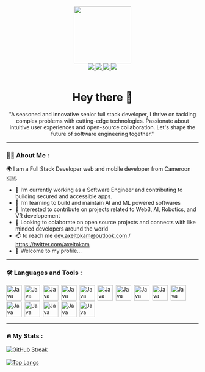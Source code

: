 <div id="header" align="center"
>
  <img src="https://github-production-user-asset-6210df.s3.amazonaws.com/132176744/247093851-b7dfc9ce-304a-4d5e-a8c0-18eebbe52cde.gif" width="150"/>
</div>
<div id="badges" align="center">
  <a href="https://twitter.com/axeltokam" target="_blank"> 
    <img src="https://img.shields.io/badge/Twitter-1d9bf0?style=for-the-badge&logo=Twitter&logoColor=white" />
  </a> 
   <a href="https://github.com/axelthereal" target="_blank">
 <img src="https://img.shields.io/badge/GitHub-000000?style=for-the-badge&logo=GitHub&logoColor=white" />
      </a> 
    <a href="https://linkedin.com/in/axeltokam" target="_blank">
 <img src="https://img.shields.io/badge/LinkedIn-017ccd?style=for-the-badge&logo=linkedin&logoColor=white" />
      </a>  
    <a href="https://www.instagram.com/axeljtokam/" target="_blank">
 <img src="https://img.shields.io/badge/Instagram-e03960?style=for-the-badge&logo=instagram&logoColor=white" />
      </a> 
 <p>
    <img src="https://komarev.com/ghpvc/?username=axelthereal&style=flat-square&color=blue" alt=""/>
 </p>
  <h1>Hey there 👋</h1>
  <p>"A seasoned and innovative senior full stack developer, I thrive on tackling complex problems with cutting-edge technologies. Passionate about intuitive user experiences and open-source collaboration. Let's shape the future of software engineering together."</p>

</div>

<hr/>

### :man_technologist: About Me :
🌍 I am a Full Stack Developer web and mobile developer from Cameroon 🇨🇲.

- :telescope: I’m currently working as a Software Engineer and contributing to building secured and accessible apps.
- 🌱 I’m learning to build and maintain AI and ML powered softwares
- 👀 Interested to contribute on projects related to Web3, AI, Robotics, and VR developement
- 💞️ Looking to colaborate on open source projects and connects with like minded developers around the world
- 📫 to reach me dev.axeltokam@outlook.com / https://twitter.com/axeltokam
- 👋 Welcome to my profile...

<hr/>

### :hammer_and_wrench: Languages and Tools :
<div>
  <img src="https://github.com/axelthereal/axelthereal/assets/132176744/6680b863-1ba9-450b-b296-93097735cb9f.svg" title="Java" alt="Java" width="40" height="40"/>&nbsp;
  <img src="https://github.com/axelthereal/axelthereal/assets/132176744/da9eb016-5777-4b7c-9d3f-7900989c8d8f.svg" title="Java" alt="Java" width="40" height="40"/>&nbsp;
  <img src="https://github.com/axelthereal/axelthereal/assets/132176744/0853d3cd-767c-43b6-9494-d451e0f52f26.svg" title="Java" alt="Java" width="40" height="40"/>&nbsp;
  <img src="https://github.com/axelthereal/axelthereal/assets/132176744/29827f9f-20d1-45a7-b645-c74947ba15f9.svg" title="Java" alt="Java" width="40" height="40"/>&nbsp;
  <img src="https://github.com/axelthereal/axelthereal/assets/132176744/582f033d-3897-407a-b082-2ac950b0cef7.svg" title="Java" alt="Java" width="40" height="40"/>&nbsp;
  <img src="https://github.com/axelthereal/axelthereal/assets/132176744/e662ae32-3eb6-4673-9677-607bca21a6eb.svg" title="Java" alt="Java" width="40" height="40"/>&nbsp;
  <img src="https://github.com/axelthereal/axelthereal/assets/132176744/98619572-7b47-4b8e-8e8a-3c0184af8915.svg" title="Java" alt="Java" width="40" height="40"/>&nbsp;
  <img src="https://github.com/axelthereal/axelthereal/assets/132176744/ec47af83-87ad-4b4c-bdc7-859aa38d2847.svg" title="Java" alt="Java" width="40" height="40"/>&nbsp;
  <img src="https://github.com/axelthereal/axelthereal/assets/132176744/6d468427-6267-4d14-9133-74532525adf9.svg" title="Java" alt="Java" width="40" height="40"/>&nbsp;
  <img src="https://github.com/axelthereal/axelthereal/assets/132176744/98619572-7b47-4b8e-8e8a-3c0184af8915.svg" title="Java" alt="Java" width="40" height="40"/>&nbsp;
  <img src="https://github.com/axelthereal/axelthereal/assets/132176744/7b553019-9b4f-4fbf-95d8-fea7317332f2.svg" title="Java" alt="Java" width="40" height="40"/>&nbsp;
  <img src="https://github.com/axelthereal/axelthereal/assets/132176744/3bb7a8af-8635-4931-91d3-1868b1a818bd.svg" title="Java" alt="Java" width="40" height="40"/>&nbsp;
  <img src="https://github.com/axelthereal/axelthereal/assets/132176744/c568f0a3-1017-41cb-9d22-f05faf6f0ffb.svg" title="Java" alt="Java" width="40" height="40"/>&nbsp;
  <img src="https://github.com/axelthereal/axelthereal/assets/132176744/9247ff12-82c3-4438-9b49-e1de2dae0aaa.svg" title="Java" alt="Java" width="40" height="40"/>&nbsp;
  <img src="https://github.com/axelthereal/axelthereal/assets/132176744/737ef81e-1358-4372-b46c-e4feb748be15.svg" title="Java" alt="Java" width="40" height="40"/>&nbsp;
</div> 

<hr/>


### :fire: My Stats :
[![GitHub Streak](http://github-readme-streak-stats.herokuapp.com?user=axelthereal&theme=dark&background=000000)](https://git.io/streak-stats)
</br></br>
[![Top Langs](https://github-readme-stats.vercel.app/api/top-langs/?username=axelthereal&layout=compact&theme=vision-friendly-dark)](https://github.com/anuraghazra/github-readme-stats)








<!---
axelthereal/axelthereal is a ✨ special ✨ repository because its `README.md` (this file) appears on your GitHub profile.
You can click the Preview link to take a look at your changes.
--->
